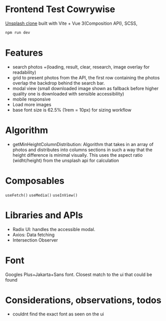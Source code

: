 # Frontend Test Cowrywise

[Unsplash clone](https://nextjs.org/) built with Vite + Vue 3(Composition API), SCSS,

```bash
npm run dev
```

# Features

- search photos +(loading, result, clear, research, image overlay for readability)
- grid to present photos from the API, the first row containing the photos overlap the backdrop behind the search bar.
- modal view (small downloaded image shown as fallback before higher quality one is downloaded with sensible accessibility)
- mobile responsive
- Load more images
- base font size is 62.5% (1rem = 10px) for sizing workflow

# Algorithm

- getMinHeightColumnDistribution: Algorithm that takes in an array of photos and distributes into columns sections in such a way that the height difference is minimal visually.
  This uses the aspect ratio (widht/height) from the unsplash api for calculation

# Composables

`useFetch()`
`useMedia()`
`useInView()`

# Libraries and APIs

- Radix UI: handles the accessible modal.
- Axios: Data fetching
- Intersection Observer

# Font

Googles Plus+Jakarta+Sans font. Closest match to the ui that could be found

# Considerations, observations, todos

- couldnt find the exact font as seen on the ui
